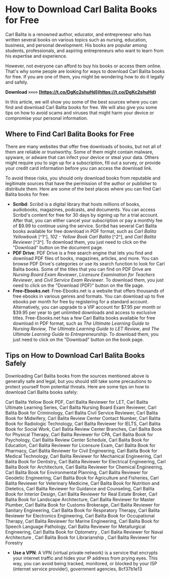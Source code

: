 # How to Download Carl Balita Books for Free
 
Carl Balita is a renowned author, educator, and entrepreneur who has written several books on various topics such as nursing, education, business, and personal development. His books are popular among students, professionals, and aspiring entrepreneurs who want to learn from his expertise and experience.
 
However, not everyone can afford to buy his books or access them online. That's why some people are looking for ways to download Carl Balita books for free. If you are one of them, you might be wondering how to do it legally and safely.
 
**Download ››››› [https://t.co/DgKc2shuHd](https://t.co/DgKc2shuHd)**


 
In this article, we will show you some of the best sources where you can find and download Carl Balita books for free. We will also give you some tips on how to avoid scams and viruses that might harm your device or compromise your personal information.
 
## Where to Find Carl Balita Books for Free
 
There are many websites that offer free downloads of books, but not all of them are reliable or trustworthy. Some of them might contain malware, spyware, or adware that can infect your device or steal your data. Others might require you to sign up for a subscription, fill out a survey, or provide your credit card information before you can access the download link.
 
To avoid these risks, you should only download books from reputable and legitimate sources that have the permission of the author or publisher to distribute them. Here are some of the best places where you can find Carl Balita books for free:
 
- **Scribd**: Scribd is a digital library that hosts millions of books, audiobooks, magazines, podcasts, and documents. You can access Scribd's content for free for 30 days by signing up for a trial account. After that, you can either cancel your subscription or pay a monthly fee of $9.99 to continue using the service. Scribd has several Carl Balita books available for free download in PDF format, such as *Carl Balita Yellowbook* [^1^], *102 - Yellow Book Carl Balita* [^2^], and *Carl Balita Reviewer* [^3^]. To download them, you just need to click on the "Download" button on the document page.
- **PDF Drive**: PDF Drive is a free search engine that lets you find and download PDF files of books, magazines, articles, and more. You can browse PDF Drive's categories or use its search function to look for Carl Balita books. Some of the titles that you can find on PDF Drive are *Nursing Board Exam Reviewer*, *Licensure Examination for Teachers Reviewer*, and *Civil Service Exam Reviewer*. To download them, you just need to click on the "Download (PDF)" button on the file page.
- **Free-Ebooks.net**: Free-Ebooks.net is a website that offers thousands of free ebooks in various genres and formats. You can download up to five ebooks per month for free by registering for a standard account. Alternatively, you can upgrade to a VIP account for $7.95 per month or $39.95 per year to get unlimited downloads and access to exclusive titles. Free-Ebooks.net has a few Carl Balita books available for free download in PDF format, such as *The Ultimate Learning Guide to Nursing Review*, *The Ultimate Learning Guide to LET Review*, and *The Ultimate Learning Guide to Entrepreneurship*. To download them, you just need to click on the "Download" button on the book page.

## Tips on How to Download Carl Balita Books Safely
 
Downloading Carl Balita books from the sources mentioned above is generally safe and legal, but you should still take some precautions to protect yourself from potential threats. Here are some tips on how to download Carl Balita books safely:
 
Carl Balita Yellow Book PDF,  Carl Balita Reviewer for LET,  Carl Balita Ultimate Learning Series,  Carl Balita Nursing Board Exam Reviewer,  Carl Balita Book for Criminology,  Carl Balita Civil Service Reviewer,  Carl Balita Book for Midwifery,  Carl Balita Review Center Contact Number,  Carl Balita Book for Radiologic Technology,  Carl Balita Reviewer for IELTS,  Carl Balita Book for Social Work,  Carl Balita Review Center Branches,  Carl Balita Book for Physical Therapy,  Carl Balita Reviewer for CPA,  Carl Balita Book for Psychology,  Carl Balita Review Center Schedule,  Carl Balita Book for Education,  Carl Balita Reviewer for Licensure Exam,  Carl Balita Book for Pharmacy,  Carl Balita Reviewer for Civil Engineering,  Carl Balita Book for Medical Technology,  Carl Balita Reviewer for Mechanical Engineering,  Carl Balita Book for Dentistry,  Carl Balita Reviewer for Electrical Engineering,  Carl Balita Book for Architecture,  Carl Balita Reviewer for Chemical Engineering,  Carl Balita Book for Environmental Planning,  Carl Balita Reviewer for Geodetic Engineering,  Carl Balita Book for Agriculture and Fisheries,  Carl Balita Reviewer for Veterinary Medicine,  Carl Balita Book for Nutrition and Dietetics,  Carl Balita Reviewer for Guidance and Counseling,  Carl Balita Book for Interior Design,  Carl Balita Reviewer for Real Estate Broker,  Carl Balita Book for Landscape Architecture,  Carl Balita Reviewer for Master Plumber,  Carl Balita Book for Customs Brokerage,  Carl Balita Reviewer for Sanitary Engineering,  Carl Balita Book for Respiratory Therapy,  Carl Balita Reviewer for Electronics Engineering,  Carl Balita Book for Occupational Therapy,  Carl Balita Reviewer for Marine Engineering,  Carl Balita Book for Speech Language Pathology,  Carl Balita Reviewer for Metallurgical Engineering,  Carl Balita Book for Optometry ,  Carl Balita Reviewer for Naval Architecture ,  Carl Balita Book for Librarianship ,  Carl Balita Reviewer for Forestry

- **Use a VPN**: A VPN (virtual private network) is a service that encrypts your internet traffic and hides your IP address from prying eyes. This way, you can avoid being tracked, monitored, or blocked by your ISP (internet service provider), government agencies, 8cf37b1e13


